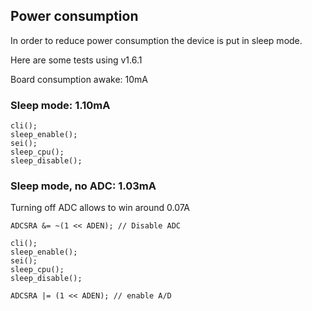 ## Power consumption

In order to reduce power consumption the device is put in sleep mode.

Here are some tests using v1.6.1

Board consumption awake: 10mA

### Sleep mode: 1.10mA

```
cli();
sleep_enable();
sei();
sleep_cpu();
sleep_disable();
```

### Sleep mode, no ADC: 1.03mA

Turning off ADC allows to win around 0.07A

```
ADCSRA &= ~(1 << ADEN); // Disable ADC

cli();
sleep_enable();
sei();
sleep_cpu();
sleep_disable();

ADCSRA |= (1 << ADEN); // enable A/D
```
